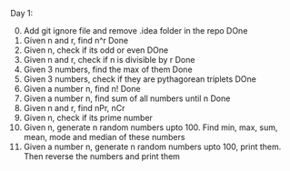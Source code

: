 Day 1:

0. Add git ignore file and remove .idea folder in the repo DOne
1. Given n and r, find n^r Done
2. Given n, check if its odd or even DOne
3. Given n and r, check if n is divisible by r Done
4. Given 3 numbers, find the max of them Done
5. Given 3 numbers, check if they are pythagorean triplets  DOne
6. Given a number n, find n! Done
7. Given a number n, find sum of all numbers until n Done
8. Given n and r, find nPr, nCr 
9. Given n, check if its prime number 
10. Given n, generate n random numbers upto 100. Find min, max, sum, mean, mode and median of these numbers 
11. Given a number n, generate n random numbers upto 100, print them. Then reverse the numbers and print them
